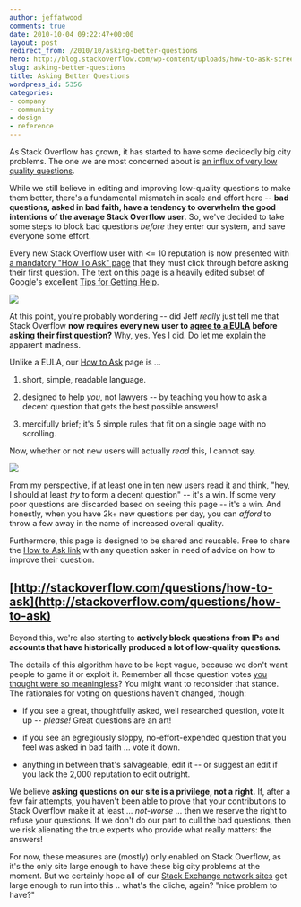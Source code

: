 ```yaml
---
author: jeffatwood
comments: true
date: 2010-10-04 09:22:47+00:00
layout: post
redirect_from: /2010/10/asking-better-questions
hero: http://blog.stackoverflow.com/wp-content/uploads/how-to-ask-screenshot1.png
slug: asking-better-questions
title: Asking Better Questions
wordpress_id: 5356
categories:
- company
- community
- design
- reference
---
```


As Stack Overflow has grown, it has started to have some decidedly big city problems. The one we are most concerned about is [an influx of very low quality questions](http://meta.stackoverflow.com/questions/56817/can-we-prevent-some-of-the-low-quality-questions-from-entering-our-system).

While we still believe in editing and improving low-quality questions to make them better, there's a fundamental mismatch in scale and effort here -- **bad questions, asked in bad faith, have a tendency to overwhelm the good intentions of the average Stack Overflow user**. So, we've decided to take some steps to block bad questions _before_ they enter our system, and save everyone some effort.

Every new Stack Overflow user with <= 10 reputation is now presented with [a mandatory "How To Ask" page](http://stackoverflow.com/questions/how-to-ask) that they must click through before asking their first question. The text on this page is a heavily edited subset of Google's excellent [Tips for Getting Help](http://googlewebmastercentral.blogspot.com/2010/09/tips-for-getting-help-with-your-site.html).

[![](http://blog.stackoverflow.com/wp-content/uploads/how-to-ask-screenshot1.png)](http://stackoverflow.com/questions/how-to-ask)

At this point, you're probably wondering -- did Jeff _really_ just tell me that Stack Overflow **now requires every new user to [agree to a EULA](http://www.codinghorror.com/blog/2007/06/does-anyone-actually-read-software-eulas.html) before asking their first question?** Why, yes. Yes I did. Do let me explain the apparent madness.

Unlike a EULA, our [How to Ask](http://stackoverflow.com/questions/how-to-ask) page is ...





  1. short, simple, readable language.

  2. designed to help _you_, not lawyers -- by teaching you how to ask a decent question that gets the best possible answers!

  3. mercifully brief; it's 5 simple rules that fit on a single page with no scrolling.


Now, whether or not new users will actually _read_ this, I cannot say. 

![](/blog/images/wordpress/what-we-say-to-dogs.jpg)

From my perspective, if at least one in ten new users read it and think, "hey, I should at least _try_ to form a decent question" -- it's a win. If some very poor questions are discarded based on seeing this page -- it's a win. And honestly, when you have 2k+ new questions per day, you can _afford_ to throw a few away in the name of increased overall quality. 

Furthermore, this page is designed to be shared and reusable. Free to share the [How to Ask link](http://stackoverflow.com/questions/how-to-ask) with any question asker in need of advice on how to improve their question.



## [http://stackoverflow.com/questions/how-to-ask](http://stackoverflow.com/questions/how-to-ask)



Beyond this, we're also starting to **actively block questions from IPs and accounts that have historically produced a lot of low-quality questions.**

The details of this algorithm have to be kept vague, because we don't want people to game it or exploit it. Remember all those question votes [you thought were so meaningless](http://meta.stackoverflow.com/questions/9508/why-arent-people-voting-for-questions)? You might want to reconsider that stance. The rationales for voting on questions haven't changed, though:





  * if you see a great, thoughtfully asked, well researched question, vote it up -- _please!_ Great questions are an art!

  * if you see an egregiously sloppy, no-effort-expended question that you feel was asked in bad faith ... vote it down.

  * anything in between that's salvageable, edit it -- or suggest an edit if you lack the 2,000 reputation to edit outright.


We believe **asking questions on our site is a privilege, not a right.** If, after a few fair attempts, you haven't been able to prove that your contributions to Stack Overflow make it at least ... _not-worse_ ... then we reserve the right to refuse your questions. If we don't do our part to cull the bad questions, then we risk alienating the true experts who provide what really matters: the answers!

For now, these measures are (mostly) only enabled on Stack Overflow, as it's the only site large enough to have these big city problems at the moment.  But we certainly hope all of our [Stack Exchange network sites](http://stackexchange.com/sites) get large enough to run into this .. what's the cliche, again? "nice problem to have?"
